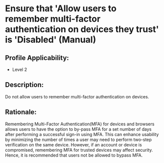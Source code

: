 # Ensure that 'Allow users to remember multi-factor authentication on devices they trust' is 'Disabled' (Manual)

## Profile Applicability:

- Level 2

## Description:

Do not allow users to remember multi-factor authentication on devices.

## Rationale:

Remembering Multi-Factor Authentication(MFA) for devices and browsers allows users to have the option to by-pass MFA for a set number of days after performing a successful sign-in using MFA. This can enhance usability by minimizing the number of times a user may need to perform two-step verification on the same device. However, if an account or device is compromised, remembering MFA for trusted devices may affect security. Hence, it is recommended that users not be allowed to bypass MFA.

